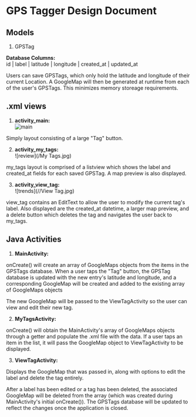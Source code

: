 # **GPS Tagger** Design Document

## Models

1. GPSTag  

**Database Columns:**  
id | label | latitude | longitude | created\_at | updated\_at

Users can save GPSTags, which only hold the latitude and longitude of their current Location. A GoogleMap will then be generated at runtime from each of the user's GPSTags. This minimizes memory storeage requirements.

## .xml views

1. **activity\_main:**  
![main](/Home.jpg)

Simply layout consisting of a large "Tag" button.

2. **activity\_my\_tags:**  
![review](/My Tags.jpg)

my\_tags layout is comprised of a listview which shows the label and created_at fields for each saved GPSTag. A map preview is also displayed.


3. **activity\_view\_tag:**  
![trends](//View Tag.jpg) 

view\_tag contains an EditText to allow the user to modify the current tag's label. Also displayed are the created_at datetime, a larger map preview, and a delete button which deletes the tag and navigates the user back to my\_tags.

## Java Activities

1. **MainActivity:**

onCreate() will create an array of GoogleMaps objects from the items in the GPSTags database. When a user taps the "Tag" button, the GPSTag database is updated with the new entry's latitude and longitude, and a corresponding GoogleMap will be created and added to the existing array of GoogleMaps objects

The new GoogleMap will be passed to the ViewTagActivity so the user can view and edit their new tag.

2. **MyTagsActivity:**

onCreate() will obtain the MainActivity's array of GoogleMaps objects through a getter and populate the .xml file with the data. If a user taps an item in the list, it will pass the GoogleMap object to ViewTagActivity to be displayed.

3. **ViewTagActivity:**

Displays the GoogleMap that was passed in, along with options to edit the label and delete the tag entirely.

After a label has been edited or a tag has been deleted, the associated GoogleMap will be deleted from the array (which was created during MainActivity's initial onCreate()). The GPSTags database will be updated to reflect the changes once the application is closed.
